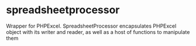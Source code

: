 # spreadsheetprocessor
Wrapper for PHPExcel.  SpreadsheetProcessor encapsulates PHPExcel object with 
its writer and reader, as well as a host of functions to manipulate them
